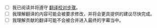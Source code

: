 <!--
非常感谢您的帮助！

1. 请将标题命名为：

   翻译 X 集 Y - Z 段字幕

2. 请在下面 [] 中的空格替换为 x 表示您已知晓并同意。

- [x] 示例，这就是如何用 x 表示同意
-->

- [ ] 我已阅读并将遵守 [翻译校对步骤](https://github.com/Apollonyan/CS193p-Developing-Apps-for-iOS-Spring-2020/blob/master/CONTRIBUTING.md)。
- [ ] 我理解翻译的内容可能会被要求修改，并将会更具提供的建议尽快完成。
- [ ] 我理解贡献的翻译可能不会被合并进入最终的字幕当中。
